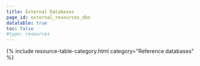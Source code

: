 ```yaml
---
title: External Databases
page_id: external_resources_dbs
datatable: true
toc: false
#type: resources
---
```


{% include resource-table-category.html category="Reference databases" %}
